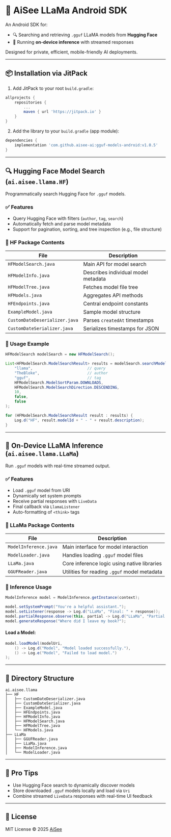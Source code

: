 
# 🦙 AiSee LLaMa Android SDK

An Android SDK for:

* 🔍 Searching and retrieving `.gguf` LLaMA models from **Hugging Face**
* 🧠 Running **on-device inference** with streamed responses

Designed for private, efficient, mobile-friendly AI deployments.

---

## 📦 Installation via JitPack

1. Add JitPack to your root `build.gradle`:

```gradle
allprojects {
    repositories {
        ...
        maven { url 'https://jitpack.io' }
    }
}
```

2. Add the library to your `build.gradle` (app module):

```gradle
dependencies {
    implementation 'com.github.aisee-ai:gguf-models-android:v1.0.5'
}
```

---

## 🔍 Hugging Face Model Search (`ai.aisee.llama.HF`)

Programmatically search Hugging Face for `.gguf` models.

### ✅ Features

* Query Hugging Face with filters (`author`, `tag`, `search`)
* Automatically fetch and parse model metadata
* Support for pagination, sorting, and tree inspection (e.g., file structure)

### 🧩 HF Package Contents

| File                          | Description                         |
| ----------------------------- | ----------------------------------- |
| `HFModelSearch.java`          | Main API for model search           |
| `HFModelInfo.java`            | Describes individual model metadata |
| `HFModelTree.java`            | Fetches model file tree             |
| `HFModels.java`               | Aggregates API methods              |
| `HFEndpoints.java`            | Central endpoint constants          |
| `ExampleModel.java`           | Sample model structure              |
| `CustomDateDeserializer.java` | Parses `createdAt` timestamps       |
| `CustomDateSerializer.java`   | Serializes timestamps for JSON      |

### 🚀 Usage Example

```java
HFModelSearch modelSearch = new HFModelSearch();

List<HFModelSearch.ModelSearchResult> results = modelSearch.searchModels(
    "llama",                        // query
    "TheBloke",                     // author
    "gguf",                         // tag
    HFModelSearch.ModelSortParam.DOWNLOADS,
    HFModelSearch.ModelSearchDirection.DESCENDING,
    10,
    false,
    false
);

for (HFModelSearch.ModelSearchResult result : results) {
    Log.d("HF", result.modelId + " - " + result.description);
}
```

---

## 🧠 On-Device LLaMA Inference (`ai.aisee.llama.LLaMa`)

Run `.gguf` models with real-time streamed output.

### ✅ Features

* Load `.gguf` model from URI
* Dynamically set system prompts
* Receive partial responses with `LiveData`
* Final callback via `LlamaListener`
* Auto-formatting of `<think>` tags

### 🧩 LLaMa Package Contents

| File                  | Description                                  |
| --------------------- | -------------------------------------------- |
| `ModelInference.java` | Main interface for model interaction         |
| `ModelLoader.java`    | Handles loading `.gguf` model files          |
| `LLaMa.java`          | Core inference logic using native libraries  |
| `GGUFReader.java`     | Utilities for reading `.gguf` model metadata |

### 🚀 Inference Usage

```java
ModelInference model = ModelInference.getInstance(context);

model.setSystemPrompt("You're a helpful assistant.");
model.setListener(response -> Log.d("LLaMa", "Final: " + response));
model.partialResponse.observe(this, partial -> Log.d("LLaMa", "Partial: " + partial));
model.generateResponse("Where did I leave my book?");
```

#### Load a Model:

```java
model.loadModel(modelUri,
    () -> Log.d("Model", "Model loaded successfully."),
    () -> Log.e("Model", "Failed to load model.")
);
```

---

## 📁 Directory Structure

```
ai.aisee.llama
├── HF
│   ├── CustomDateDeserializer.java
│   ├── CustomDateSerializer.java
│   ├── ExampleModel.java
│   ├── HFEndpoints.java
│   ├── HFModelInfo.java
│   ├── HFModelSearch.java
│   ├── HFModelTree.java
│   └── HFModels.java
├── LLaMa
│   ├── GGUFReader.java
│   ├── LLaMa.java
│   ├── ModelInference.java
│   └── ModelLoader.java
```

---

## 🧪 Pro Tips

* Use Hugging Face search to dynamically discover models
* Store downloaded `.gguf` models locally and load via `Uri`
* Combine streamed `LiveData` responses with real-time UI feedback

---

## 📜 License

MIT License © 2025 [AiSee](https://github.com/aisee-ai)
